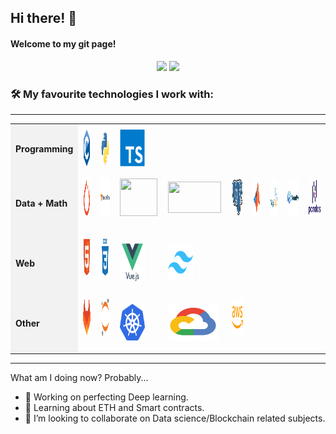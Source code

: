 ## Hi there! 👋
#### Welcome to my git page!
   
<div id="header" align="center">
  <img class = "rotate_image" src="https://media.giphy.com/media/NEvPzZ8bd1V4Y/giphy.gif" width="150"/ transform= rotate(90deg)>
                <img class = "rotate_image" src="https://media.giphy.com/media/KCvJeEECMCGNhIlK6O/giphy.gif" width="200"/ transform= rotate(10deg)>
   

</div>

### :hammer_and_wrench: My favourite technologies I work with:
---
 <div>
  
<table style="border-collapse: collapse; width: 100%;">
  <tr>
    <th style="border: none; background-color: #f2f2f2; padding: 8px; text-align: left;">Programming</th>
    <td style="border: none; padding: 8px; text-align: left;">  <img src="https://github.com/devicons/devicon/blob/master/icons/c/c-original.svg"   width="40" height="60"/>   </td> 
     <td style="border: none; padding: 8px; text-align: left;">  <img src="https://github.com/devicons/devicon/blob/master/icons/python/python-original.svg"   width="40" height="60"/> </td> 
     <td style="border: none; padding: 8px; text-align: left;">  <img src="https://github.com/devicons/devicon/blob/master/icons/typescript/typescript-original.svg"   width="40" height="60"/>  </td> 
  </tr>
   
  <tr>
     <th style="border: none; background-color: #f2f2f2; padding: 8px; text-align: left;"> Data + Math</th>
     <td style="border: none; padding: 8px; text-align: left;"> <img src="https://github.com/devicons/devicon/blob/master/icons/pytorch/pytorch-original.svg"   width="40" height="60"/>&nbsp; </th>
     <td style="border: none; padding: 8px; text-align: left;"> <img src="https://github.com/devicons/devicon/blob/master/icons/tensorflow/tensorflow-original-wordmark.svg"   width="65" height="60"/>&nbsp;  </th>
     <td style="border: none; padding: 8px; text-align: left;"> <img src="https://spark.apache.org/docs/latest/api/python/_static/spark-logo-reverse.png"  width="60" height="60"/>&nbsp; </th>
     <td style="border: none; padding: 8px; text-align: left;"> <img src="https://scikit-learn.org/stable/_static/scikit-learn-logo-small.png"  width="85" height="50"/>&nbsp;  </th>
     <td style="border: none; padding: 8px; text-align: left;"> <img src="https://github.com/devicons/devicon/blob/master/icons/postgresql/postgresql-original.svg"  width="40" height="60"/>&nbsp;  </th>
     <td style="border: none; padding: 8px; text-align: left;"> <img src="https://github.com/devicons/devicon/blob/master/icons/matlab/matlab-original.svg"  width="40" height="60"/>&nbsp; </th>
     <td style="border: none; padding: 8px; text-align: left;"> <img src="https://github.com/devicons/devicon/blob/master/icons/mysql/mysql-original-wordmark.svg"    width="40" height="60"/>&nbsp;  </th>
     <td style="border: none; padding: 8px; text-align: left;"> <img src="https://github.com/devicons/devicon/blob/master/icons/numpy/numpy-original-wordmark.svg"    width="80" height="60"/>&nbsp;  </th>
     <td style="border: none; padding: 8px; text-align: left;"> <img src="https://github.com/devicons/devicon/blob/master/icons/pandas/pandas-original-wordmark.svg"    width="80" height="60"/>&nbsp;  </th>     
  </tr>
  <tr>
    <th style="border: none; background-color: #f2f2f2; padding: 8px; text-align: left;">Web</th> 
      <td style="border: none; padding: 8px; text-align: left;"><img src="https://github.com/devicons/devicon/blob/master/icons/html5/html5-original.svg"   width="40" height="60"/>&nbsp; </td>
      <td style="border: none; padding: 8px; text-align: left;"><img src="https://github.com/devicons/devicon/blob/master/icons/css3/css3-plain-wordmark.svg"    width="40" height="60"/>&nbsp; </td>
      <td style="border: none; padding: 8px; text-align: left;"><img src="https://github.com/devicons/devicon/blob/master/icons/vuejs/vuejs-original-wordmark.svg"   width="40" height="60"/>&nbsp; </td>
      <td style="border: none; padding: 8px; text-align: left;"><img src="https://github.com/devicons/devicon/blob/master/icons/tailwindcss/tailwindcss-plain.svg"   width="40" height="60"/>&nbsp; </td>
  </tr>
  
   <tr>
    <th style="border: none; background-color: #f2f2f2; padding: 8px; text-align: left;">Other</th>
      <td style="border: none; padding: 8px; text-align: left;"><img src="https://github.com/devicons/devicon/blob/master/icons/gitlab/gitlab-original.svg"  width="40" height="60"/>&nbsp;</td>
      <td style="border: none; padding: 8px; text-align: left;"><img src="https://github.com/devicons/devicon/blob/master/icons/jupyter/jupyter-original.svg"  width="40" height="60"/>&nbsp;</td>
      <td style="border: none; padding: 8px; text-align: left;"><img src="https://github.com/devicons/devicon/blob/master/icons/kubernetes/kubernetes-plain.svg"  width="40" height="60" />&nbsp; </td>
      <td style="border: none; padding: 8px; text-align: left;"><img src="https://github.com/devicons/devicon/blob/master/icons/googlecloud/googlecloud-original.svg"  width="80" height="60"   />&nbsp;  </td>
      <td style="border: none; padding: 8px; text-align: left;"><img src="https://github.com/devicons/devicon/blob/master/icons/amazonwebservices/amazonwebservices-plain-wordmark.svg"  width="80" height="60"   />&nbsp;  </td>
     </tr>
</table>

---


What am I doing now? Probably...

- 🔭 Working on perfecting Deep learning.
- 🌱 Learning about ETH and Smart contracts.
- 👯 I’m looking to collaborate on Data science/Blockchain related subjects.
 


 
